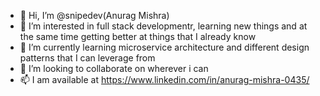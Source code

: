 - 👋 Hi, I’m @snipedev(Anurag Mishra)
- 👀 I’m interested in full stack developmentr, learning new things and at the same time getting better at things that I already know
- 🌱 I’m currently learning microservice architecture and different design patterns that I can leverage from
- 💞️ I’m looking to collaborate on wherever i can
- 📫 I am available at https://www.linkedin.com/in/anurag-mishra-0435/

<!---
snipedev/snipedev is a ✨ special ✨ repository because its `README.md` (this file) appears on your GitHub profile.
You can click the Preview link to take a look at your changes.
--->
